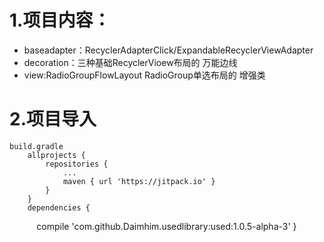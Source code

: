 # 1.项目内容：

 - baseadapter：RecyclerAdapterClick/ExpandableRecyclerViewAdapter
 - decoration：三种基础RecyclerVioew布局的 万能边线 
 - view:RadioGroupFlowLayout RadioGroup单选布局的 增强类
   
# 2.项目导入  

    build.gradle  
		allprojects {
    		repositories {
    			...
    			maven { url 'https://jitpack.io' }
    		}
    	}  
        dependencies {
            compile 'com.github.Daimhim.usedlibrary:used:1.0.5-alpha-3'
        }
	
	
